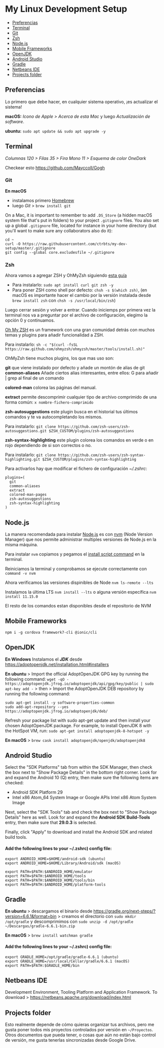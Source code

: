 # My Linux Development Setup

- [Preferencias](#preferencias)
- [Terminal](#Terminal)
- [Git](#git)
- [Zsh](#zsh)
- [Node.js](#node.js)
- [Mobile Frameworks](#mobile-frameworks)
- [OpenJDK](#openjdk)
- [Android Studio](#android-studio)
- [Gradle](#gradle)
- [Netbeans IDE](#netbeans-ide)
- [Projects folder](#projects-folder)


## Preferencias

Lo primero que debe hacer, en cualquier sistema operativo, ¡es actualizar el sistema!

**macOS:** *Icono de Apple > Acerca de esta Mac* y luego *Actualización de software*.

**ubuntu:** `sudo apt update && sudo apt upgrade -y`


## Terminal

*Columnas 120 > Filas 35 > Fira Mono 11 > Esquema de color OneDark*

Checkear esto https://github.com/Mayccoll/Gogh


### Git

**En macOS**

- instalamos primero [Homebrew](http://brew.sh/)
- luego *Git* > `brew install git`

On a Mac, it is important to remember to add `.DS_Store` (a hidden macOS system file that's put in folders) to your project `.gitignore` files. You also set up a global `.gitignore` file, located for instance in your home directory (but you'll want to make sure any collaborators also do it):

```
cd ~
curl -O https://raw.githubusercontent.com/ctrbts/my-dev-setup/master/.gitignore
git config --global core.excludesfile ~/.gitignore
```

### Zsh

Ahora vamos a agregar ZSH y OhMyZsh siguiendo [esta guía](https://www.asanzdiego.com/2018/04/instalar-y-configurar-zsh-y-ohmyzsh-en-ubuntu.html)

- Para instalarlo: `sudo apt install curl git zsh -y`
- Para poner ZSH como shell por defecto: `chsh -s $(which zsh)`, (en macOS es importante hacer el cambio por la versión instalada desde `brew install zsh` con `chsh -s /usr/local/bin/zsh`)

Luego cerrar sesión y volver a entrar. Cuando iniciemps por primera vez la terminal nos va a preguntar por el archivo de configuración, elegimo la opción 0 y continuamos.

[Oh My ZSH](https://ohmyz.sh/) es un framework con una gran comunidad detrás con muchos temas y plugins para añadir funcionalidad a ZSH.

Para instalarlo: `sh -c "$(curl -fsSL https://raw.github.com/ohmyzsh/ohmyzsh/master/tools/install.sh)"`

OhMyZsh tiene muchos plugins, los que mas uso son:

**git** que viene instalado por defecto y añade un montón de alias de git **common-aliases** Añade ciertos alias interesantes, entre ellos: G para añadir | grep al final de un comando

**colored-man** colorea las páginas del manual.

**extract** permite descomprimir cualquier tipo de archivo comprimido de una forma común: `x nombre-fichero-comprimido`

**zsh-autosuggestions** este plugin busca en el historial tus últimos comandos y te va autocompletando los mismos.

Para instalarlo: `git clone https://github.com/zsh-users/zsh-autosuggestions.git $ZSH_CUSTOM/plugins/zsh-autosuggestions`

**zsh-syntax-highlighting** este plugin colorea los comandos en verde o en rojo dependiendo de si son correctos o no.

Para instalarlo: `git clone https://github.com/zsh-users/zsh-syntax-highlighting.git $ZSH_CUSTOM/plugins/zsh-syntax-highlighting`

Para activarlos hay que modificar el fichero de configuración *~/.zshrc*:

```
plugins=(
  git
  common-aliases
  extract
  colored-man-pages
  zsh-autosuggestions
  zsh-syntax-highlighting
)
```

## Node.js

La manera recomendada para instalar [Node.js](http://nodejs.org/) es con [nvm](https://github.com/creationix/nvm) (Node Version Manager) que nos permite administrar multiples versiones de Node.js en la misma máquina.

Para instalar `nvm` copiamos y pegamos el [install script command](https://github.com/creationix/nvm#install--update-script) en la terminal.

Reiniciamos la terminal y comprobamos se ejecute correctamente con `command -v nvm`

Ahora verificamos las versiones dispinibles de Node `nvm ls-remote --lts`

Instalamos la última LTS `nvm install --lts` o alguna versión específica `nvm install 11.15.0`

El resto de los comandos estan disponibles desde el repositorio de NVM


## Mobile Frameworks

`npm i -g cordova framework7-cli @ionic/cli`


## OpenJDK

**En Windows** Instalamos el ***JDK*** desde https://adoptopenjdk.net/installation.html#installers

**En ubuntu** > Import the official AdoptOpenJDK GPG key by running the following command: `wget -qO - https://adoptopenjdk.jfrog.io/adoptopenjdk/api/gpg/key/public | sudo apt-key add -` > then > Import the AdoptOpenJDK DEB repository by running the following command:
```
sudo apt-get install -y software-properties-common
sudo add-apt-repository --yes https://adoptopenjdk.jfrog.io/adoptopenjdk/deb/
```
Refresh your package list with sudo apt-get update and then install your chosen AdoptOpenJDK package. For example, to install OpenJDK 8 with the HotSpot VM, run: `sudo apt-get install adoptopenjdk-8-hotspot -y`

**En macOS** > `brew cask install adoptopenjdk/openjdk/adoptopenjdk8`


## Android Studio

Select the "SDK Platforms" tab from within the SDK Manager, then check the box next to "Show Package Details" in the bottom right corner. Look for and expand the Android 10 (Q) entry, then make sure the following items are checked:

- Android SDK Platform 29
- Intel x86 Atom_64 System Image or Google APIs Intel x86 Atom System Image

Next, select the "SDK Tools" tab and check the box next to "Show Package Details" here as well. Look for and expand the **Android SDK Build-Tools** entry, then make sure that **29.0.3** is selected.

Finally, click "Apply" to download and install the Android SDK and related build tools.

#### Add the following lines to your ~/.zshrc) config file:
```
export ANDROID_HOME=$HOME/android-sdk (ubuntu)
export ANDROID_HOME=$HOME/Library/Android/sdk (macOS)

export PATH=$PATH:$ANDROID_HOME/emulator
export PATH=$PATH:$ANDROID_HOME/tools
export PATH=$PATH:$ANDROID_HOME/tools/bin
export PATH=$PATH:$ANDROID_HOME/platform-tools
```


## Gradle

**En ubuntu** > descargamos el binario desde https://gradle.org/next-steps/?version=6.6.1&format=bin > creamos el directorio con `sudo mkdir /opt/gradle` y descomprimimos con `sudo unzip -d /opt/gradle ~/Descargas/gradle-6.6.1-bin.zip`

**En macOS** > `brew install watchman gradle`

#### Add the following lines to your ~/.zshrc) config file:
```
export GRADLE_HOME=/opt/gradle/gradle-6.6.1 (ubuntu)
export GRADLE_HOME=/usr/local/Cellar/gradle/6.6.1 (macOS)
export PATH=$PATH:$GRADLE_HOME/bin
```

## Netbeans IDE

Development Environment, Tooling Platform and Application Framework.
To download > https://netbeans.apache.org/download/index.html

## Projects folder

Esto realmente depende de cómo quieras organizar tus archivos, pero me gusta poner todos mis proyectos controlados por versión en `~/Proyectos`. Otros documentos que pueda tener, o cosas que aún no están bajo control de versión, me gusta tenerlas sincronizadas desde Google Drive.
